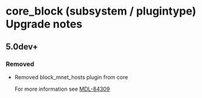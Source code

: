 # core_block (subsystem / plugintype) Upgrade notes

## 5.0dev+

### Removed

- Removed block_mnet_hosts plugin from core

  For more information see [MDL-84309](https://tracker.moodle.org/browse/MDL-84309)
